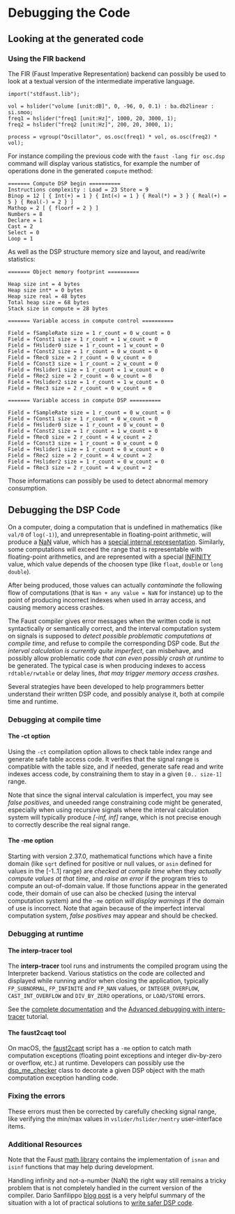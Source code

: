 # Debugging the Code

## Looking at the generated code 

### Using the FIR backend

The FIR (Faust Imperative Representation) backend can possibly be used to look at a textual version of the intermediate imperative language. 

```
import("stdfaust.lib");

vol = hslider("volume [unit:dB]", 0, -96, 0, 0.1) : ba.db2linear : si.smoo;
freq1 = hslider("freq1 [unit:Hz]", 1000, 20, 3000, 1);
freq2 = hslider("freq2 [unit:Hz]", 200, 20, 3000, 1);

process = vgroup("Oscillator", os.osc(freq1) * vol, os.osc(freq2) * vol);
```
For instance compiling the previous code with the `faust -lang fir osc.dsp` command will display various statistics, for example the number of operations done in the generated `compute` method:

```
======= Compute DSP begin ==========
Instructions complexity : Load = 23 Store = 9 
Binop = 12 [ { Int(+) = 1 } { Int(<) = 1 } { Real(*) = 3 } { Real(+) = 5 } { Real(-) = 2 } ] 
Mathop = 2 [ { floorf = 2 } ] 
Numbers = 8 
Declare = 1 
Cast = 2 
Select = 0 
Loop = 1
```
As well as the DSP structure memory size and layout, and read/write statistics:

```
======= Object memory footprint ==========

Heap size int = 4 bytes
Heap size int* = 0 bytes
Heap size real = 48 bytes
Total heap size = 68 bytes
Stack size in compute = 28 bytes

======= Variable access in compute control ==========

Field = fSampleRate size = 1 r_count = 0 w_count = 0
Field = fConst1 size = 1 r_count = 1 w_count = 0
Field = fHslider0 size = 1 r_count = 1 w_count = 0
Field = fConst2 size = 1 r_count = 0 w_count = 0
Field = fRec0 size = 2 r_count = 0 w_count = 0
Field = fConst3 size = 1 r_count = 2 w_count = 0
Field = fHslider1 size = 1 r_count = 1 w_count = 0
Field = fRec2 size = 2 r_count = 0 w_count = 0
Field = fHslider2 size = 1 r_count = 1 w_count = 0
Field = fRec3 size = 2 r_count = 0 w_count = 0

======= Variable access in compute DSP ==========

Field = fSampleRate size = 1 r_count = 0 w_count = 0
Field = fConst1 size = 1 r_count = 0 w_count = 0
Field = fHslider0 size = 1 r_count = 0 w_count = 0
Field = fConst2 size = 1 r_count = 1 w_count = 0
Field = fRec0 size = 2 r_count = 4 w_count = 2
Field = fConst3 size = 1 r_count = 0 w_count = 0
Field = fHslider1 size = 1 r_count = 0 w_count = 0
Field = fRec2 size = 2 r_count = 4 w_count = 2
Field = fHslider2 size = 1 r_count = 0 w_count = 0
Field = fRec3 size = 2 r_count = 4 w_count = 2
```

Those informations can possibly be used to detect abnormal memory consumption. 

## Debugging the DSP Code 

On a computer, doing a computation that is undefined in mathematics (like `val/0` of `log(-1)`), and unrepresentable in floating-point arithmetic, will produce a [NaN](https://en.wikipedia.org/wiki/NaN) value, which has a [special internal representation](https://en.cppreference.com/w/cpp/numeric/math/NAN). Similarly, some computations will exceed the range that is representable with floating-point arithmetics, and are represented with a special [INFINITY](https://en.cppreference.com/w/cpp/numeric/math/INFINITY) value, which value depends of the choosen type (like `float`, `double` or `long double`).

After being produced, those values can actually *contaminate* the following flow of computations (that is `Nan + any value = NaN` for instance) up to the point of producing incorrect indexes when used in array access, and causing memory access crashes.  

The Faust compiler gives error messages when the written code is not syntactically or semantically correct, and the interval computation system on signals is supposed to *detect possible problematic computations at compile time*, and refuse to compile the corresponding DSP code.  But *the interval calculation is currently quite imperfect*, can misbehave, and possibly allow problematic code *that can even possibly crash at runtime* to be generated. The typical case is when producing indexes to access `rdtable/rwtable` or delay lines, *that may trigger memory access crashes*.

Several strategies have been developed to help programmers better understand their written DSP code, and possibly analyse it, both at compile time and runtime.

### Debugging at compile time

#### The -ct option

Using the `-ct` compilation option allows to check table index range and generate safe table access code. It verifies that the signal range is compatible with the  table size, and if needed, generate safe read and write indexes access code, by constraining them to stay in a given `[0.. size-1]` range. 

Note that since the signal interval calculation is imperfect, you may see *false positives*, and uneeded range constraining code might be generated, especially when using recursive signals where the interval calculation system will typically produce *[-inf, inf]* range, which is not precise enough to correctly describe the real signal range.  

#### The -me option

Starting with version 2.37.0, mathematical functions which have a finite domain (like `sqrt` defined for positive or null values, or `asin` defined for values in the [-1..1] range) are *checked at compile time* when they *actually compute values at that time*, and *raise an error* if the program tries to compute an out-of-domain value.  If those functions appear in the generated code, their domain of use can also be checked (using the interval computation system) and  the `-me` option *will display warnings* if the domain of use is incorrect. Note that again because of the imperfect interval computation system, *false positives* may appear and should be checked.

### Debugging at runtime

#### The interp-tracer tool

The  **interp-tracer** tool runs and instruments the compiled program using the Interpreter backend. Various statistics on the code are collected and displayed while running and/or when closing the application, typically `FP_SUBNORMAL`, `FP_INFINITE` and `FP_NAN` values, or `INTEGER_OVERFLOW`, `CAST_INT_OVERFLOW`  and `DIV_BY_ZERO` operations, or `LOAD/STORE` errors. 

See the [complete documentation](https://github.com/grame-cncm/faust/tree/master-dev/tools/benchmark#interp-tracer) and the [Advanced debugging with interp-tracer](https://faustdoc.grame.fr/tutorials/debugging/) tutorial.

#### The faust2caqt tool

On macOS, the [faust2caqt](https://faustdoc.grame.fr/manual/tools/#faust2caqt) script has a `-me` option to catch math computation exceptions (floating point exceptions and integer div-by-zero or overflow, etc.) at runtime. Developers can possibly use the [dsp_me_checker](https://github.com/grame-cncm/faust/blob/master-dev/architecture/faust/dsp/dsp-checker.h#L42) class to decorate a given DSP object with the math computation exception handling code. 

### Fixing the errors

These errors must then be corrected by carefully checking signal range, like verifying the min/max values in `vslider/hslider/nentry` user-interface items. 

### Additional Resources 

Note that the Faust [math library](https://faustlibraries.grame.fr/libs/maths/) contains the implementation of `isnan` and `isinf`  functions that may help during development.

Handling infinity and not-a-number (NaN) the right way still remains a tricky problem that is not completely handled in the current version of the compiler. Dario Sanfilippo [blog post](https://www.dariosanfilippo.com/blog/2020/handling_inf_nan_values_in_faust_and_cpp/) is a very helpful summary of the situation with a lot of practical solutions to [write safer DSP code](https://github.com/dariosanfilippo/realfaust/blob/main/realfaust.lib).  

